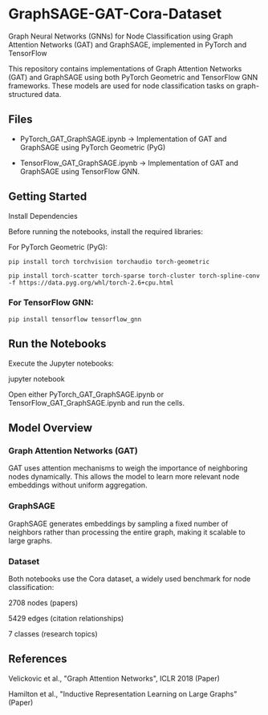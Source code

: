 # GraphSAGE-GAT-Cora-Dataset
Graph Neural Networks (GNNs) for Node Classification using Graph Attention Networks (GAT) and GraphSAGE, implemented in PyTorch and TensorFlow

This repository contains implementations of Graph Attention Networks (GAT) and GraphSAGE using both PyTorch Geometric and TensorFlow GNN frameworks. These models are used for node classification tasks on graph-structured data.

## Files
- PyTorch_GAT_GraphSAGE.ipynb → Implementation of GAT and GraphSAGE using PyTorch Geometric (PyG)

- TensorFlow_GAT_GraphSAGE.ipynb → Implementation of GAT and GraphSAGE using TensorFlow GNN.

## Getting Started
Install Dependencies

Before running the notebooks, install the required libraries:

For PyTorch Geometric (PyG):

```pip install torch torchvision torchaudio torch-geometric```

```pip install torch-scatter torch-sparse torch-cluster torch-spline-conv -f https://data.pyg.org/whl/torch-2.6+cpu.html```

### For TensorFlow GNN:

```pip install tensorflow tensorflow_gnn```

## Run the Notebooks

Execute the Jupyter notebooks:

jupyter notebook

Open either PyTorch_GAT_GraphSAGE.ipynb or TensorFlow_GAT_GraphSAGE.ipynb and run the cells.

## Model Overview

### Graph Attention Networks (GAT)

GAT uses attention mechanisms to weigh the importance of neighboring nodes dynamically. This allows the model to learn more relevant node embeddings without uniform aggregation.

### GraphSAGE

GraphSAGE generates embeddings by sampling a fixed number of neighbors rather than processing the entire graph, making it scalable to large graphs.

### Dataset

Both notebooks use the Cora dataset, a widely used benchmark for node classification:

2708 nodes (papers)

5429 edges (citation relationships)

7 classes (research topics)

## References

Velickovic et al., "Graph Attention Networks", ICLR 2018 (Paper)

Hamilton et al., "Inductive Representation Learning on Large Graphs" (Paper)
